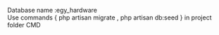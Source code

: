 Database name :egy_hardware <br>
Use commands { php artisan migrate , php artisan db:seed } in project folder CMD 
